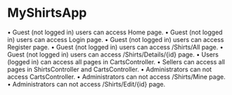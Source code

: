 # MyShirtsApp

•	Guest (not logged in) users can access Home page.
•	Guest (not logged in) users can access Login page.
•	Guest (not logged in) users can access Register page.
•	Guest (not logged in) users can access /Shirts/All page.
•	Guest (not logged in) users can access /Shirts/Details/{id} page.
•	Users (logged in) can access all pages in CartsController.
•	Sellers can access all pages in ShirtsController and CartsController.
•	Administrators can not access CartsController.
•	Administrators can not access /Shirts/Mine page.
•	Administrators can not access /Shirts/Edit/{id} page.